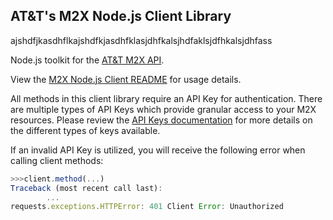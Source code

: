 ## AT&T's M2X Node.js Client Library ##

ajshdfjkasdhflkajshdfkjasdhfklasjdhfkalsjhdfaklsjdfhkalsjdhfass

Node.js toolkit for the [AT&T M2X API](https://m2x.att.com/developer/documentation/v2/overview).

View the [M2X Node.js Client README](https://github.com/attm2x/m2x-nodejs/blob/master/README.md) for usage details.

All methods in this client library require an API Key for authentication. There are multiple types of API Keys which provide granular access to your M2X resources. Please review the [API Keys documentation](https://m2x.att.com/developer/documentation/v2/overview#API-Keys) for more details on the different types of keys available.

If an invalid API Key is utilized, you will receive the following error when calling client methods:

```javascript
>>>client.method(...)
Traceback (most recent call last):
        ...
requests.exceptions.HTTPError: 401 Client Error: Unauthorized
```
